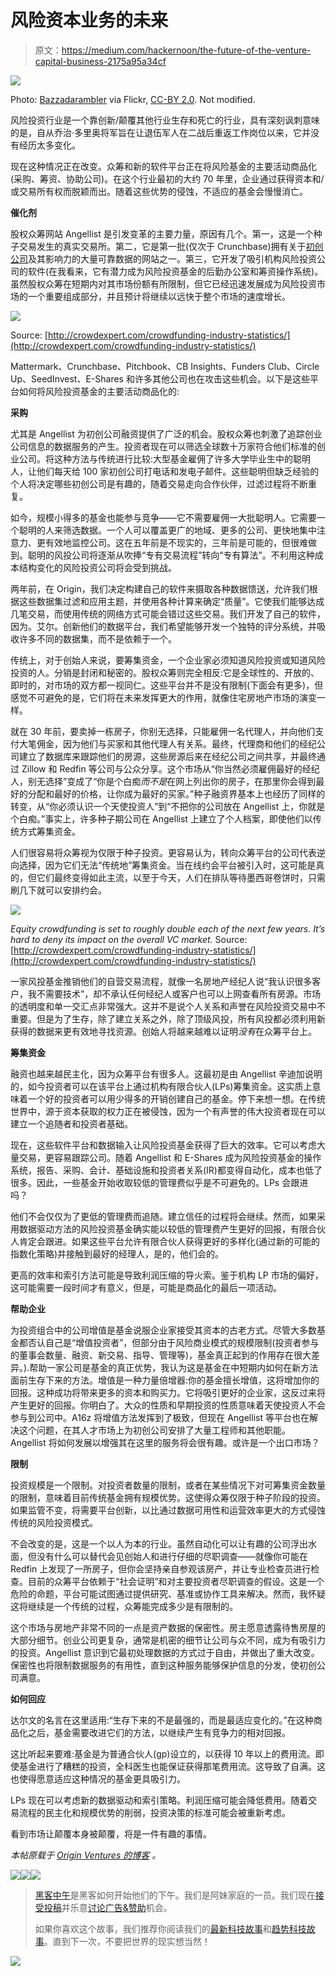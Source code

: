 # 风险资本业务的未来

> 原文：<https://medium.com/hackernoon/the-future-of-the-venture-capital-business-2175a95a34cf>

![](img/6897c754338c8b32a83970e7d50abf29.png)

Photo: [Bazzadarambler](https://www.flickr.com/people/10390868@N07) via Flickr, [CC-BY 2.0](https://creativecommons.org/licenses/by/2.0/). Not modified.

风险投资行业是一个靠创新/颠覆其他行业生存和死亡的行业，具有深刻讽刺意味的是，自从乔治·多里奥将军旨在让退伍军人在二战后重返工作岗位以来，它并没有经历太多变化。

现在这种情况正在改变。众筹和新的软件平台正在将风险基金的主要活动商品化(采购、筹资、协助公司)。在这个行业最初的大约 70 年里，企业通过获得资本和/或交易所有权而脱颖而出。随着这些优势的侵蚀，不适应的基金会慢慢消亡。

**催化剂**

股权众筹网站 Angellist 是引发变革的主要力量，原因有几个。第一，这是一个种子交易发生的真实交易所。第二，它是第一批(仅次于 Crunchbase)拥有关于[初创公司](https://hackernoon.com/tagged/startup)及其影响力的大量可靠数据的网站之一。第三，它开发了吸引机构风险投资公司的软件(在我看来，它有潜力成为风险投资基金的后勤办公室和筹资操作系统)。虽然股权众筹在短期内对其市场份额有所限制，但它已经迅速发展成为风险投资市场的一个重要组成部分，并且预计将继续以远快于整个市场的速度增长。

![](img/5d440fa947aadfa260f367d292050556.png)

Source: [http://crowdexpert.com/crowdfunding-industry-statistics/](http://crowdexpert.com/crowdfunding-industry-statistics/)

Mattermark、Crunchbase、Pitchbook、CB Insights、Funders Club、Circle Up、SeedInvest、E-Shares 和许多其他公司也在攻击这些机会。以下是这些平台如何将风险投资基金的主要活动商品化的:

**采购**

尤其是 Angellist 为初创公司融资提供了广泛的机会。股权众筹也刺激了追踪创业公司信息的数据服务的产生。投资者现在可以筛选全球数十万家符合他们标准的创业公司。将这种方法与传统进行比较:大型基金雇佣了许多大学毕业生中的聪明人，让他们每天给 100 家初创公司打电话和发电子邮件。这些聪明但缺乏经验的个人将决定哪些初创公司是有趣的，随着交易走向合作伙伴，过滤过程将不断重复。

如今，规模小得多的基金也能参与竞争——它不需要雇佣一大批聪明人。它需要一个聪明的人来筛选数据。一个人可以覆盖更广的地域、更多的公司、更快地集中注意力、更有效地监控公司。这在五年前是不现实的，三年前是可能的，但很难做到。聪明的风投公司将逐渐从吹捧“专有交易流程”转向“专有算法”。不利用这种成本结构变化的风险投资公司将会受到挑战。

两年前，在 Origin，我们决定构建自己的软件来摄取各种数据馈送，允许我们根据这些数据集过滤和应用主题，并使用各种计算来确定“质量”。它使我们能够达成几笔交易，而使用传统的网络方式可能会错过这些交易。我们开发了自己的软件，因为。艾尔。创新他们的数据平台，我们希望能够开发一个独特的评分系统，并吸收许多不同的数据集，而不是依赖于一个。

传统上，对于创始人来说，要筹集资金，一个企业家必须知道风险投资或知道风险投资的人。分销是封闭和秘密的。股权众筹则完全相反:它是全球性的、开放的、即时的，对市场的双方都一视同仁。这些平台并不是没有限制(下面会有更多)，但感觉不可避免的是，它们将在未来发挥更大的作用，就像住宅房地产市场的演变一样。

就在 30 年前，要卖掉一栋房子，你别无选择，只能雇佣一名代理人，并向他们支付大笔佣金，因为他们与买家和其他代理人有关系。最终，代理商和他们的经纪公司建立了数据库来跟踪他们的房源，这些房源后来在经纪公司之间共享，并最终通过 Zillow 和 Redfin 等公司与公众分享。这个市场从“你当然必须雇佣最好的经纪人，别无选择”变成了“你是个白痴*而不是*在网上列出你的房子，在那里你会得到最好的分配和最好的价格，让你成为最好的买家。”种子融资界基本上也经历了同样的转变，从“你必须认识一个天使投资人”到“不把你的公司放在 Angellist 上，你就是个白痴。”事实上，许多种子期公司在 Angellist 上建立了个人档案，即使他们以传统方式筹集资金。

人们很容易将众筹视为仅限于种子投资。更容易认为，转向众筹平台的公司代表逆向选择，因为它们无法“传统地”筹集资金。当在线约会平台被引入时，这可能是真的，但它们最终变得如此主流，以至于今天，人们在排队等待墨西哥卷饼时，只需刷几下就可以安排约会。

![](img/bb2f812517448f7b1940a8a83b712ef1.png)

*Equity crowdfunding is set to roughly double each of the next few years. It’s hard to deny its impact on the overall VC market.* Source: [http://crowdexpert.com/crowdfunding-industry-statistics/](http://crowdexpert.com/crowdfunding-industry-statistics/)

一家风投基金推销他们的自营交易流程，就像一名房地产经纪人说“我认识很多客户，我不需要技术”，却不承认任何经纪人或客户也可以上网查看所有房源。市场的透明度和单一交汇点非常强大。这并不是说个人关系和声誉在风险投资交易中不重要。但是为了生存，除了建立关系之外，除了顶级风投，所有风投都必须利用新获得的数据来更有效地寻找资源。创始人将越来越难以证明*没有*在众筹平台上。

**筹集资金**

融资也越来越民主化，因为众筹平台有很多人。这最初是由 Angellist 辛迪加说明的，如今投资者可以在该平台上通过机构有限合伙人(LPs)筹集资金。这实质上意味着一个好的投资者可以用少得多的开销创建自己的基金。停下来想一想。在传统世界中，源于资本获取的权力正在被侵蚀，因为一个有声誉的伟大投资者现在可以建立一个追随者和投资者基础。

现在，这些软件平台和数据输入让风险投资基金获得了巨大的效率。它可以考虑大量交易，更容易跟踪公司。随着 Angellist 和 E-Shares 成为风险投资基金的操作系统，报告、采购、会计、基础设施和投资者关系(IR)都变得自动化，成本也低了很多。因此，一些基金开始收取较低的管理费似乎是不可避免的。LPs 会跟进吗？

他们不会仅仅为了更低的管理费而追随。建立信任的过程将会继续。然而，如果采用数据驱动方法的风险投资基金确实能以较低的管理费产生更好的回报，有限合伙人肯定会跟进。如果这些平台允许有限合伙人获得更好的多样化(通过新的可能的指数化策略)并接触到最好的经理人，是的，他们会的。

更高的效率和索引方法可能是导致利润压缩的导火索。鉴于机构 LP 市场的偏好，这可能需要一段时间才有意义，但是，可能是商品化的最后一项活动。

**帮助企业**

为投资组合中的公司增值是基金说服企业家接受其资本的古老方式。尽管大多数基金都否认自己是“增值投资者”，但部分由于风险商业模式的规模限制(投资者参与的董事会数量、融资、新交易、指导、管理等)，基金真正起到的作用存在很大差异。).帮助一家公司是基金的真正优势，我认为这是基金在中短期内如何在新方法面前生存下来的方法。增值是一种力量倍增器:你的基金擅长增值，这将增加你的回报。这种成功将带来更多的资本和购买力。它将吸引更好的企业家，这反过来将产生更好的回报。你明白了。大众的性质和早期投资的性质意味着天使投资人不会参与到公司中。A16z 将增值方法发挥到了极致，但现在 Angellist 等平台也在解决这个问题，在其人才市场上为初创公司安排了大量工程师和其他职能。Angellist 将如何发展以增强其在这里的服务将会很有趣。或许是一个出口市场？

**限制**

投资规模是一个限制。对投资者数量的限制，或者在某些情况下对可筹集资金数量的限制，意味着目前传统基金拥有规模优势。这使得众筹仅限于种子阶段的投资。如果监管不变，将需要平台创新，以比通过数据可用性和运营效率更大的方式侵蚀传统的风险投资模式。

不会改变的是，这是一个以人为本的行业。虽然自动化可以让有趣的公司浮出水面，但没有什么可以替代会见创始人和进行仔细的尽职调查——就像你可能在 Redfin 上发现了一所房子，但你会坚持亲自参观该房产，并让专业检查员进行检查。目前的众筹平台依赖于“社会证明”和对主要投资者尽职调查的假设。这是一个危险的命题，平台可能试图通过提供研究、基准或协作工具来解决。然而，我怀疑这将继续是一个传统的过程，众筹能完成多少是有限制的。

这个市场与房地产非常不同的一点是资产数据的保密性。房主愿意透露待售房屋的大部分细节。创业公司更复杂，通常是机密的细节让公司与众不同，成为有吸引力的投资。Angellist 意识到它最初处理数据的方式过于自由，并做出了重大改变。保密性也将限制数据服务的有用性，直到这种服务能够保护信息的分发，使初创公司满意。

**如何回应**

达尔文的名言在这里适用:“生存下来的不是最强的，而是最适应变化的。”在这种商品化之后，基金需要改进它们的方法，以继续产生有竞争力的相对回报。

这比听起来要难:基金是为普通合伙人(gp)设立的，以获得 10 年以上的费用流。即使基金进行了糟糕的投资，全科医生也能保证获得那笔费用流。这导致了自满。这也使得愿意适应这种情况的基金更具吸引力。

LPs 现在可以考虑新的数据驱动和索引策略。利润压缩可能会降低费用。随着交易流程的民主化和规模优势的削弱，投资决策的标准可能会被重新考虑。

看到市场让颠覆本身被颠覆，将是一件有趣的事情。

*本帖原载于* [*Origin Ventures 的博客*](https://originventures.com/the-future-of-the-venture-capital-business/) *。*

[![](img/50ef4044ecd4e250b5d50f368b775d38.png)](http://bit.ly/HackernoonFB)[![](img/979d9a46439d5aebbdcdca574e21dc81.png)](https://goo.gl/k7XYbx)[![](img/2930ba6bd2c12218fdbbf7e02c8746ff.png)](https://goo.gl/4ofytp)

> [黑客中午](http://bit.ly/Hackernoon)是黑客如何开始他们的下午。我们是阿妹家庭的一员。我们现在[接受投稿](http://bit.ly/hackernoonsubmission)并乐意[讨论广告&赞助](mailto:partners@amipublications.com)机会。
> 
> 如果你喜欢这个故事，我们推荐你阅读我们的[最新科技故事](http://bit.ly/hackernoonlatestt)和[趋势科技故事](https://hackernoon.com/trending)。直到下一次，不要把世界的现实想当然！

![](img/be0ca55ba73a573dce11effb2ee80d56.png)